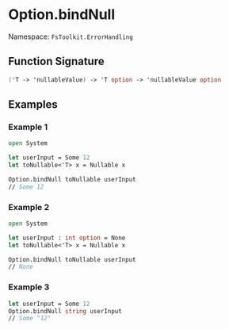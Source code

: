 # Option.bindNull

Namespace: `FsToolkit.ErrorHandling`

## Function Signature

```fsharp
('T -> 'nullableValue) -> 'T option -> 'nullableValue option
```

## Examples


### Example 1

```fsharp
open System

let userInput = Some 12
let toNullable<'T> x = Nullable x

Option.bindNull toNullable userInput
// Some 12
```

### Example 2

```fsharp
open System

let userInput : int option = None
let toNullable<'T> x = Nullable x

Option.bindNull toNullable userInput
// None
```

### Example 3

```fsharp
let userInput = Some 12
Option.bindNull string userInput
// Some "12"
```


